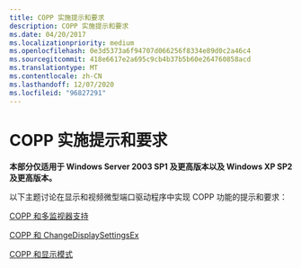 ```yaml
---
title: COPP 实施提示和要求
description: COPP 实施提示和要求
ms.date: 04/20/2017
ms.localizationpriority: medium
ms.openlocfilehash: 0e3d5373a6f94707d066256f8334e89d0c2a46c4
ms.sourcegitcommit: 418e6617e2a695c9cb4b37b5b60e264760858acd
ms.translationtype: MT
ms.contentlocale: zh-CN
ms.lasthandoff: 12/07/2020
ms.locfileid: "96827291"
---
```

# <a name="implementation-tips-and-requirements-for-copp"></a>COPP 实施提示和要求


**本部分仅适用于 Windows Server 2003 SP1 及更高版本以及 Windows XP SP2 及更高版本。**

以下主题讨论在显示和视频微型端口驱动程序中实现 COPP 功能的提示和要求：

[COPP 和多监视器支持](copp-and-multiple-monitor-support.md)

[COPP 和 ChangeDisplaySettingsEx](copp-and-changedisplaysettingsex.md)

[COPP 和显示模式](copp-and-display-modes.md)

 

 






